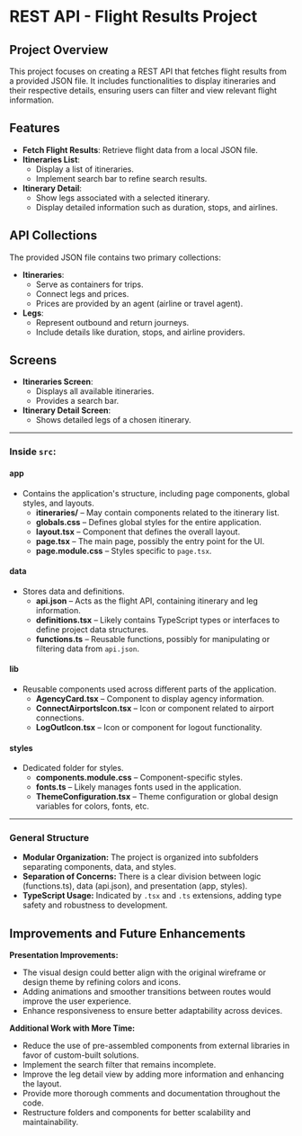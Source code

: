 # REST API - Flight Results Project

## Project Overview
This project focuses on creating a REST API that fetches flight results from a provided JSON file. It includes functionalities to display itineraries and their respective details, ensuring users can filter and view relevant flight information.

## Features
- **Fetch Flight Results**: Retrieve flight data from a local JSON file.
- **Itineraries List**: 
  - Display a list of itineraries.
  - Implement search bar to refine search results.
- **Itinerary Detail**:
  - Show legs associated with a selected itinerary.
  - Display detailed information such as duration, stops, and airlines.

## API Collections
The provided JSON file contains two primary collections:
- **Itineraries**:
  - Serve as containers for trips.
  - Connect legs and prices.
  - Prices are provided by an agent (airline or travel agent).
- **Legs**:
  - Represent outbound and return journeys.
  - Include details like duration, stops, and airline providers.

## Screens
- **Itineraries Screen**: 
  - Displays all available itineraries.
  - Provides a search bar.
- **Itinerary Detail Screen**: 
  - Shows detailed legs of a chosen itinerary.
---

### Inside `src`:

#### **app**
- Contains the application's structure, including page components, global styles, and layouts.
  - **itineraries/** – May contain components related to the itinerary list.
  - **globals.css** – Defines global styles for the entire application.
  - **layout.tsx** – Component that defines the overall layout.
  - **page.tsx** – The main page, possibly the entry point for the UI.
  - **page.module.css** – Styles specific to `page.tsx`.

#### **data**
- Stores data and definitions.
  - **api.json** – Acts as the flight API, containing itinerary and leg information.
  - **definitions.tsx** – Likely contains TypeScript types or interfaces to define project data structures.
  - **functions.ts** – Reusable functions, possibly for manipulating or filtering data from `api.json`.

#### **lib**
- Reusable components used across different parts of the application.
  - **AgencyCard.tsx** – Component to display agency information.
  - **ConnectAirportsIcon.tsx** – Icon or component related to airport connections.
  - **LogOutIcon.tsx** – Icon or component for logout functionality.

#### **styles**
- Dedicated folder for styles.
  - **components.module.css** – Component-specific styles.
  - **fonts.ts** – Likely manages fonts used in the application.
  - **ThemeConfiguration.tsx** – Theme configuration or global design variables for colors, fonts, etc.
---
### General Structure
- **Modular Organization:** The project is organized into subfolders separating components, data, and styles.
- **Separation of Concerns:** There is a clear division between logic (functions.ts), data (api.json), and presentation (app, styles).
- **TypeScript Usage:** Indicated by `.tsx` and `.ts` extensions, adding type safety and robustness to development.

## Improvements and Future Enhancements
**Presentation Improvements:**
- The visual design could better align with the original wireframe or design theme by refining colors and icons.
- Adding animations and smoother transitions between routes would improve the user experience.
- Enhance responsiveness to ensure better adaptability across devices.

**Additional Work with More Time:**
- Reduce the use of pre-assembled components from external libraries in favor of custom-built solutions.
- Implement the search filter that remains incomplete.
- Improve the leg detail view by adding more information and enhancing the layout.
- Provide more thorough comments and documentation throughout the code.
- Restructure folders and components for better scalability and maintainability.

